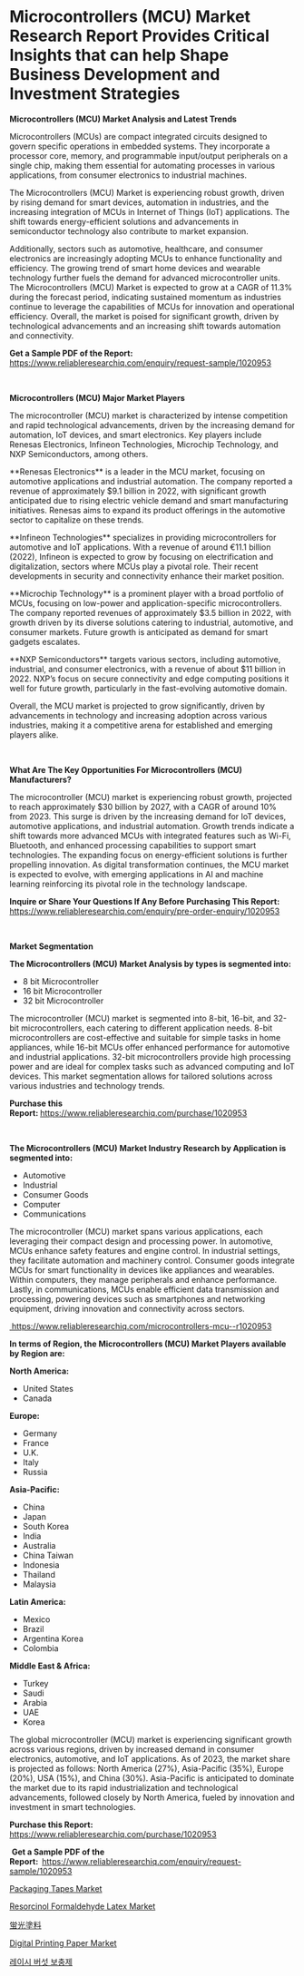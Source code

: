 <p><h1>Microcontrollers (MCU) Market Research Report Provides Critical Insights that can help Shape Business Development and Investment Strategies</h1></p><p><strong>Microcontrollers (MCU) Market Analysis and Latest Trends</strong></p>
<p><p>Microcontrollers (MCUs) are compact integrated circuits designed to govern specific operations in embedded systems. They incorporate a processor core, memory, and programmable input/output peripherals on a single chip, making them essential for automating processes in various applications, from consumer electronics to industrial machines.</p><p>The Microcontrollers (MCU) Market is experiencing robust growth, driven by rising demand for smart devices, automation in industries, and the increasing integration of MCUs in Internet of Things (IoT) applications. The shift towards energy-efficient solutions and advancements in semiconductor technology also contribute to market expansion. </p><p>Additionally, sectors such as automotive, healthcare, and consumer electronics are increasingly adopting MCUs to enhance functionality and efficiency. The growing trend of smart home devices and wearable technology further fuels the demand for advanced microcontroller units. The Microcontrollers (MCU) Market is expected to grow at a CAGR of 11.3% during the forecast period, indicating sustained momentum as industries continue to leverage the capabilities of MCUs for innovation and operational efficiency. Overall, the market is poised for significant growth, driven by technological advancements and an increasing shift towards automation and connectivity.</p></p>
<p><strong>Get a Sample PDF of the Report:&nbsp;</strong> <a href="https://www.reliableresearchiq.com/enquiry/request-sample/1020953">https://www.reliableresearchiq.com/enquiry/request-sample/1020953</a></p>
<p>&nbsp;</p>
<p><strong>Microcontrollers (MCU) Major Market Players</strong></p>
<p><p>The microcontroller (MCU) market is characterized by intense competition and rapid technological advancements, driven by the increasing demand for automation, IoT devices, and smart electronics. Key players include Renesas Electronics, Infineon Technologies, Microchip Technology, and NXP Semiconductors, among others.</p><p>**Renesas Electronics** is a leader in the MCU market, focusing on automotive applications and industrial automation. The company reported a revenue of approximately $9.1 billion in 2022, with significant growth anticipated due to rising electric vehicle demand and smart manufacturing initiatives. Renesas aims to expand its product offerings in the automotive sector to capitalize on these trends.</p><p>**Infineon Technologies** specializes in providing microcontrollers for automotive and IoT applications. With a revenue of around €11.1 billion (2022), Infineon is expected to grow by focusing on electrification and digitalization, sectors where MCUs play a pivotal role. Their recent developments in security and connectivity enhance their market position.</p><p>**Microchip Technology** is a prominent player with a broad portfolio of MCUs, focusing on low-power and application-specific microcontrollers. The company reported revenues of approximately $3.5 billion in 2022, with growth driven by its diverse solutions catering to industrial, automotive, and consumer markets. Future growth is anticipated as demand for smart gadgets escalates.</p><p>**NXP Semiconductors** targets various sectors, including automotive, industrial, and consumer electronics, with a revenue of about $11 billion in 2022. NXP’s focus on secure connectivity and edge computing positions it well for future growth, particularly in the fast-evolving automotive domain.</p><p>Overall, the MCU market is projected to grow significantly, driven by advancements in technology and increasing adoption across various industries, making it a competitive arena for established and emerging players alike.</p></p>
<p>&nbsp;</p>
<p><strong>What Are The Key Opportunities For Microcontrollers (MCU) Manufacturers?</strong></p>
<p><p>The microcontroller (MCU) market is experiencing robust growth, projected to reach approximately $30 billion by 2027, with a CAGR of around 10% from 2023. This surge is driven by the increasing demand for IoT devices, automotive applications, and industrial automation. Growth trends indicate a shift towards more advanced MCUs with integrated features such as Wi-Fi, Bluetooth, and enhanced processing capabilities to support smart technologies. The expanding focus on energy-efficient solutions is further propelling innovation. As digital transformation continues, the MCU market is expected to evolve, with emerging applications in AI and machine learning reinforcing its pivotal role in the technology landscape.</p></p>
<p><strong>Inquire or Share Your Questions If Any Before Purchasing This Report:</strong> <a href="https://www.reliableresearchiq.com/enquiry/pre-order-enquiry/1020953">https://www.reliableresearchiq.com/enquiry/pre-order-enquiry/1020953</a></p>
<p>&nbsp;</p>
<p><strong>Market Segmentation</strong></p>
<p><strong>The Microcontrollers (MCU) Market Analysis by types is segmented into:</strong></p>
<p><ul><li>8 bit Microcontroller</li><li>16 bit Microcontroller</li><li>32 bit Microcontroller</li></ul></p>
<p><p>The microcontroller (MCU) market is segmented into 8-bit, 16-bit, and 32-bit microcontrollers, each catering to different application needs. 8-bit microcontrollers are cost-effective and suitable for simple tasks in home appliances, while 16-bit MCUs offer enhanced performance for automotive and industrial applications. 32-bit microcontrollers provide high processing power and are ideal for complex tasks such as advanced computing and IoT devices. This market segmentation allows for tailored solutions across various industries and technology trends.</p></p>
<p><strong>Purchase this Report:&nbsp;</strong><a href="https://www.reliableresearchiq.com/purchase/1020953">https://www.reliableresearchiq.com/purchase/1020953</a></p>
<p>&nbsp;</p>
<p><strong>The Microcontrollers (MCU) Market Industry Research by Application is segmented into:</strong></p>
<p><ul><li>Automotive</li><li>Industrial</li><li>Consumer Goods</li><li>Computer</li><li>Communications</li></ul></p>
<p><p>The microcontroller (MCU) market spans various applications, each leveraging their compact design and processing power. In automotive, MCUs enhance safety features and engine control. In industrial settings, they facilitate automation and machinery control. Consumer goods integrate MCUs for smart functionality in devices like appliances and wearables. Within computers, they manage peripherals and enhance performance. Lastly, in communications, MCUs enable efficient data transmission and processing, powering devices such as smartphones and networking equipment, driving innovation and connectivity across sectors.</p></p>
<p><a href="https://www.reliableresearchiq.com/microcontrollers-mcu--r1020953">&nbsp;https://www.reliableresearchiq.com/microcontrollers-mcu--r1020953</a></p>
<p><strong>In terms of Region, the Microcontrollers (MCU) Market Players available by Region are:</strong></p>
<p>
    <p> <strong> North America: </strong>
        <ul>
            <li>United States</li>
            <li>Canada</li>
        </ul>
        </p> 
    <p> <strong> Europe: </strong>
        <ul>
            <li>Germany</li>
            <li>France</li>
            <li>U.K.</li>
            <li>Italy</li>
            <li>Russia</li>
        </ul>
        </p> 
    <p> <strong> Asia-Pacific: </strong>
        <ul>
            <li>China</li>
            <li>Japan</li>
            <li>South Korea</li>
            <li>India</li>
            <li>Australia</li>
            <li>China Taiwan</li>
            <li>Indonesia</li>
            <li>Thailand</li>
            <li>Malaysia</li>
        </ul>
        </p> 
    <p> <strong> Latin America: </strong>
        <ul>
            <li>Mexico</li>
            <li>Brazil</li>
            <li>Argentina Korea</li>
            <li>Colombia</li>
        </ul>
        </p> 
    <p> <strong> Middle East & Africa: </strong>
        <ul>
            <li>Turkey</li>
            <li>Saudi</li>
            <li>Arabia</li>
            <li>UAE</li>
            <li>Korea</li>
        </ul>
    </p>
    </p>
<p><p>The global microcontroller (MCU) market is experiencing significant growth across various regions, driven by increased demand in consumer electronics, automotive, and IoT applications. As of 2023, the market share is projected as follows: North America (27%), Asia-Pacific (35%), Europe (20%), USA (15%), and China (30%). Asia-Pacific is anticipated to dominate the market due to its rapid industrialization and technological advancements, followed closely by North America, fueled by innovation and investment in smart technologies.</p></p>
<p><strong>Purchase this Report: </strong><a href="https://www.reliableresearchiq.com/purchase/1020953">https://www.reliableresearchiq.com/purchase/1020953</a></p>
<p>&nbsp;<strong>Get a Sample PDF of the Report:&nbsp;&nbsp;</strong><a href="https://www.reliableresearchiq.com/enquiry/request-sample/1020953">https://www.reliableresearchiq.com/enquiry/request-sample/1020953</a></p>
<p><strong></strong></p>
<p><p><a href="https://www.linkedin.com/pulse/packaging-tapes-market-size-growing-cagr-138-report-covers-bf9yf?trackingId=9jPVaUU3SIOUc2OlNiTMHA%3D%3D">Packaging Tapes Market</a></p><p><a href="https://issuu.com/reportprime-2/docs/resorcinol-formaldehyde-latex-marke_3e77696656d1ee">Resorcinol Formaldehyde Latex Market</a></p><p><a href="https://medium.com/@harrisonkitto2022/fluorescent-paint-market-%E3%81%AE%E3%82%B0%E3%83%AD%E3%83%BC%E3%83%90%E3%83%AB%E5%B8%82%E5%A0%B4%E6%A6%82%E8%A6%81%E3%81%AF-%E4%B8%96%E7%95%8C%E3%81%8A%E3%82%88%E3%81%B3%E4%B8%BB%E8%A6%81%E5%B8%82%E5%A0%B4%E3%81%AB%E3%81%8A%E3%81%91%E3%82%8B%E6%A5%AD%E7%95%8C%E3%81%AB%E5%BD%B1%E9%9F%BF%E3%82%92%E4%B8%8E%E3%81%88%E3%82%8B%E4%B8%BB%E8%A6%81%E3%81%AA%E3%83%88%E3%83%AC%E3%83%B3%E3%83%89%E3%81%AB%E3%81%A4%E3%81%84%E3%81%A6-%E7%8B%AC%E8%87%AA%E3%81%AE%E8%A6%96%E7%82%B9%E3%82%92%E6%8F%90%E4%BE%9B%E3%81%97%E3%81%BE%E3%81%99-26a298159b26">蛍光塗料</a></p><p><a href="https://issuu.com/reportprime-2/docs/digital-printing-paper-market-size-_4acb9bebabeafe">Digital Printing Paper Market</a></p><p><a href="https://medium.com/@misspennys1/%EC%98%81%EC%A7%80%EB%B2%84%EC%84%AF-%EB%B3%B4%EC%B6%A9%EC%A0%9C-%EC%82%B0%EC%97%85-%EB%B6%80%EB%AC%B8-2024%EB%85%84%EB%B6%80%ED%84%B0-2031%EB%85%84%EA%B9%8C%EC%A7%80%EC%9D%98-%EC%83%88%EB%A1%9C%EC%9A%B4-%EA%B8%B0%EC%88%A0-%EB%B0%8F-%EC%8B%9C%EC%9E%A5-%EC%98%81%ED%96%A5-%EC%98%88%EC%B8%A1-496b0ff6e4bf">레이시 버섯 보충제</a></p></p>